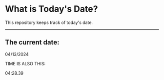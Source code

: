 # What is Today's Date?
This repository keeps track of today's date.
* * *
 
## The current date:  
 04/13/2024 
  
  
 TIME IS ALSO THIS: 
  
 04:28.39 
  
  
